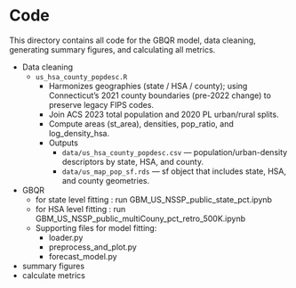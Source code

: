 # Code

This directory contains all code for the GBQR model, data cleaning, generating summary figures, and calculating all metrics.
- Data cleaning 
    - `us_hsa_county_popdesc.R`
        - Harmonizes geographies (state / HSA / county); using Connecticut’s 2021 county boundaries (pre-2022 change) to preserve legacy FIPS codes.
        - Join ACS 2023 total population and 2020 PL urban/rural splits.
        - Compute areas (st_area), densities, pop_ratio, and log_density_hsa.
        - Outputs
            - `data/us_hsa_county_popdesc.csv` — population/urban-density descriptors by state, HSA, and county.
            - `data/us_map_pop_sf.rds` — sf object that includes state, HSA, and county geometries. 
- GBQR 
    - for state level fitting : run GBM_US_NSSP_public_state_pct.ipynb
    - for HSA level fitting : run GBM_US_NSSP_public_multiCouny_pct_retro_500K.ipynb
    - Supporting files for model fitting:
        - loader.py
        - preprocess_and_plot.py
        - forecast_model.py
- summary figures
- calculate metrics 

